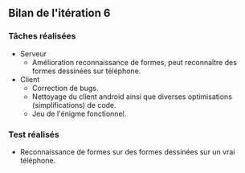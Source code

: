 ## Bilan de l'itération 6

### Tâches réalisées

* Serveur
  * Amélioration reconnaissance de formes, peut reconnaître des formes dessinées sur téléphone.
* Client
  * Correction de bugs.
  * Nettoyage du client android ainsi que diverses optimisations (simplifications) de code.
  * Jeu de l'énigme fonctionnel.
 
### Test réalisés

* Reconnaissance de formes sur des formes dessinées sur un vrai téléphone.
